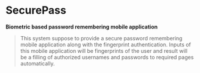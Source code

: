 # SecurePass
**Biometric based password remembering mobile application**

> This system suppose to provide a secure password remembering mobile application along with the fingerprint authentication. Inputs of this mobile application will be fingerprints of the user and result will be a filling of authorized usernames and passwords to required pages automatically.
